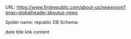 URL: https://www.firstrepublic.com/about-us/newsroom?gnav=globalheader;aboutus-news

Spider name: republic
DB Schema:

date
title
link
content
